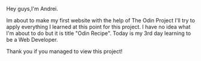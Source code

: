 Hey guys,I'm Andrei.

Im about to make my first website with the help of The Odin Project
I'll try to apply everything I learned at this point for this project.
I have no idea what I'm about to do but it is title "Odin Recipe".
Today is my 3rd day learning to be a Web Developer.

Thank you if you managed to view this project!
